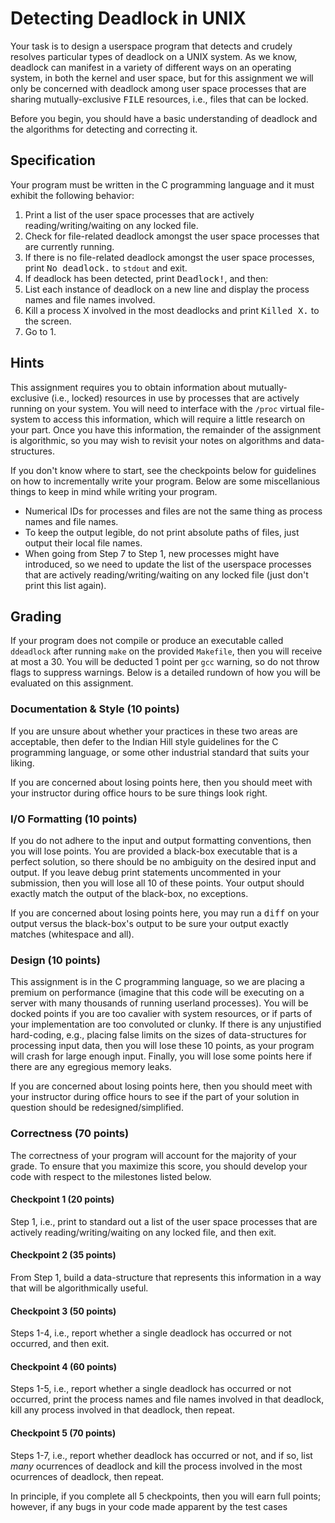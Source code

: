 # Detecting Deadlock in UNIX
Your task is to design a userspace program that detects and crudely resolves particular types of deadlock on a UNIX system. As we know, deadlock can manifest in a variety of different ways on an operating system, in both the kernel and user space, but for this assignment we will only be concerned with deadlock among user space processes that are sharing mutually-exclusive <tt>FILE</tt> resources, i.e., files that can be locked.

Before you begin, you should have a basic understanding of deadlock and the algorithms for detecting and correcting it.

## Specification

Your program must be written in the C programming language and it must exhibit the following behavior:

1. Print a list of the user space processes that are actively reading/writing/waiting on any locked file.
2. Check for file-related deadlock amongst the user space processes that are currently running.
3. If there is no file-related deadlock amongst the user space processes, print <tt>No deadlock.</tt> to `stdout` and exit. 
4. If deadlock has been detected, print <tt>Deadlock!</tt>, and then:
5. List each instance of deadlock on a new line and display the process names and file names involved.
6. Kill a process X involved in the most deadlocks and print <tt>Killed X.</tt> to the screen. 
7. Go to 1.

## Hints

This assignment requires you to obtain information about mutually-exclusive (i.e., locked) resources in use by processes that are actively running on your system. You will need to interface with the `/proc` virtual file-system to access this information, which will require a little research on your part. 
Once you have this information, the remainder of the assignment is algorithmic, so you may wish to revisit your notes on algorithms and data-structures. 

If you don't know where to start, see the checkpoints below for guidelines on how to incrementally write your program. Below are some miscellanious things to keep in mind while writing your program.

* Numerical IDs for processes and files are not the same thing as process names and file names.
* To keep the output legible, do not print absolute paths of files, just output their local file names.
* When going from Step 7 to Step 1, new processes might have introduced, so we need to update the list of the userspace processes that are actively reading/writing/waiting on any locked file (just don't print this list again).

## Grading

If your program does not compile or produce an executable called `ddeadlock` after running `make` on the provided `Makefile`, then you will receive at most a 30. You will be deducted 1 point per `gcc` warning, so do not throw flags to suppress warnings. Below is a detailed rundown of how you will be evaluated on this assignment.

### Documentation & Style (10 points)

If you are unsure about whether your practices in these two areas are acceptable, then defer to the Indian Hill style guidelines for the C programming language, or some other industrial standard that suits your liking.

If you are concerned about losing points here, then you should meet with your instructor during office hours to be sure things look right.

### I/O Formatting (10 points)

If you do not adhere to the input and output formatting conventions, then you will lose points. You are provided a black-box executable that is a perfect solution, so there should be no ambiguity on the desired input and output.  If you leave debug print statements uncommented in your submission, then you will lose all 10 of these points. Your output should exactly match the output of the black-box, no exceptions.

If you are concerned about losing points here, you may run a <tt>diff</tt> on your output versus the black-box's output to be sure your output exactly matches (whitespace and all).

### Design (10 points)

This assignment is in the C programming language, so we are placing a premium on performance (imagine that this code will be executing on a server with many thousands of running userland processes). You will be docked points if you are too cavalier with system resources, or if parts of your implementation are too convoluted or clunky. If there is any unjustified hard-coding, e.g., placing false limits on the sizes of data-structures for processing input data, then you will lose these 10 points, as your program will crash for large enough input. Finally, you will lose some points here if there are any egregious memory leaks.

If you are concerned about losing points here, then you should meet with your instructor during office hours to see if the part of your solution in question should be redesigned/simplified. 

### Correctness (70 points)

The correctness of your program will account for the majority of your grade. To ensure that you maximize this score, you should develop your code with respect to the milestones listed below.

#### Checkpoint 1 (20 points) 

Step 1, i.e., print to standard out a list of the user space processes that are actively reading/writing/waiting on any locked file, and then exit.

#### Checkpoint 2 (35 points) 

From Step 1, build a data-structure that represents this information in a way that will be algorithmically useful.

#### Checkpoint 3 (50 points) 

Steps 1-4, i.e., report whether a single deadlock has occurred or not occurred, and then exit.

#### Checkpoint 4 (60 points) 

Steps 1-5, i.e., report whether a single deadlock has occurred or not occurred, print the process names and file names involved in that deadlock, kill any process involved in that deadlock, then repeat.

#### Checkpoint 5 (70 points)

Steps 1-7, i.e., report whether deadlock has occurred or not, and if so, list <i>many</i> ocurrences of deadlock and kill the process involved in the most ocurrences of deadlock, then repeat.

In principle, if you complete all 5 checkpoints, then you will earn full points; however, if any bugs in your code made apparent by the test cases
